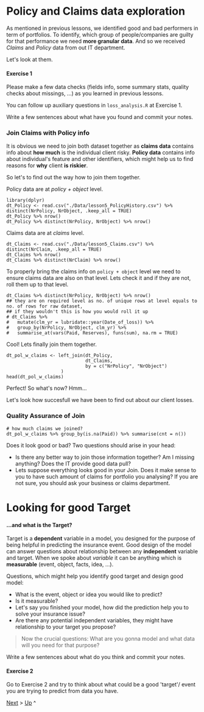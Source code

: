# Policy and Claims data exploration
As mentioned in previous lessons, we identified good and bad performers in term of portfolios. To identify, which group of people/companies are guilty for that performance we need **more granular data**. And so we received *Claims* and *Policy* data from out IT department.

Let's look at them.

#### Exercise 1
Please make a few data checks (fields info, some summary stats, quality checks about missings, ...) as you learned in previous lessons.

You can follow up auxiliary questions in `loss_analysis.R` at Exercise 1.

Write a few sentences about what have you found and commit your notes.



### Join Claims with Policy info
It is obvious we need to join both dataset together as __claims data__ contains info about __how much__ is the individual client risky. __Policy data__ contains info about individual's feature and other identifiers, which might help us to find reasons for __why__ client __is riskier__.

So let's to find out the way how to join them together.

Policy data are at *policy + object* level.
```{r}
library(dplyr)
dt_Policy <- read.csv("./Data/lesson5_PolicyHistory.csv") %>% distinct(NrPolicy, NrObject, .keep_all = TRUE) 
dt_Policy %>% nrow()
dt_Policy %>% distinct(NrPolicy, NrObject) %>% nrow() 
```

Claims data are at *claims* level. 
```{r}
dt_Claims <- read.csv("./Data/lesson5_Claims.csv") %>% distinct(NrClaim, .keep_all = TRUE)
dt_Claims %>% nrow()
dt_Claims %>% distinct(NrClaim) %>% nrow()
```

To properly bring the claims info on `policy + object` level we need to ensure claims data are also on that level. Lets check it and if they are not, roll them up to that level. 

```{r}
dt_Claims %>% distinct(NrPolicy, NrObject) %>% nrow()
## they are on required level as no. of unique rows at level equals to no. of rows for raw dataset, 
## if they wouldn't this is how you would roll it up
# dt_Claims %>% 
#   mutate(clm_yr = lubridate::year(Date_of_loss)) %>% 
#   group_by(NrPolicy, NrObject, clm_yr) %>% 
#   summarise_at(vars(Paid, Reserves), funs(sum), na.rm = TRUE)
```

Cool! Lets finally join them together.
```{r}
dt_pol_w_claims <- left_join(dt_Policy, 
                             dt_Claims, 
                             by = c("NrPolicy", "NrObject")
                    )
head(dt_pol_w_claims)
```

Perfect! So what's now? Hmm...

Let's look how succesfull we have been to find out about our client losses.

### Quality Assurance of Join
```{r}
# how much claims we joined?
dt_pol_w_claims %>% group_by(is.na(Paid)) %>% summarise(cnt = n())
```

Does it look good or bad? Two questions should arise in your head:

  - Is there any better way to join those information together? Am I missing anything? Does the IT provide good data pull?
  - Lets suppose everything looks good in your Join. Does it make sense to you to have such amount of claims for portfolio you analysing? If you are not sure, you should ask your business or claims department.

# Looking for good Target

#### ...and what is the Target?
Target is a __dependent__ variable in a model, you designed for the purpose of being helpful in predicting the insurance event. Good design of the model can answer questions about relationship between any __independent__ variable and target. When we spoke about _variable_ it can be anything which is __measurable__ (event, object, facts, idea, ...).

Questions, which might help you identify good target and design good model:

- What is the event, object or idea you would like to predict?
- Is it measurable?
- Let's say you finished your model, how did the prediction help you to solve your insurance issue?
- Are there any potential independent variables, they might have relationship to your target you propose?

> Now the crucial questions: What are you gonna model and what data will you need for that purpose?



Write a few sentences about what do you think and commit your notes.



#### Exercise 2
Go to Exercise 2 and try to think about what could be a good 'target'/ event you are trying to predict from data you have.



[Next](target_and_one_way.md) > [Up](README.md) ^
